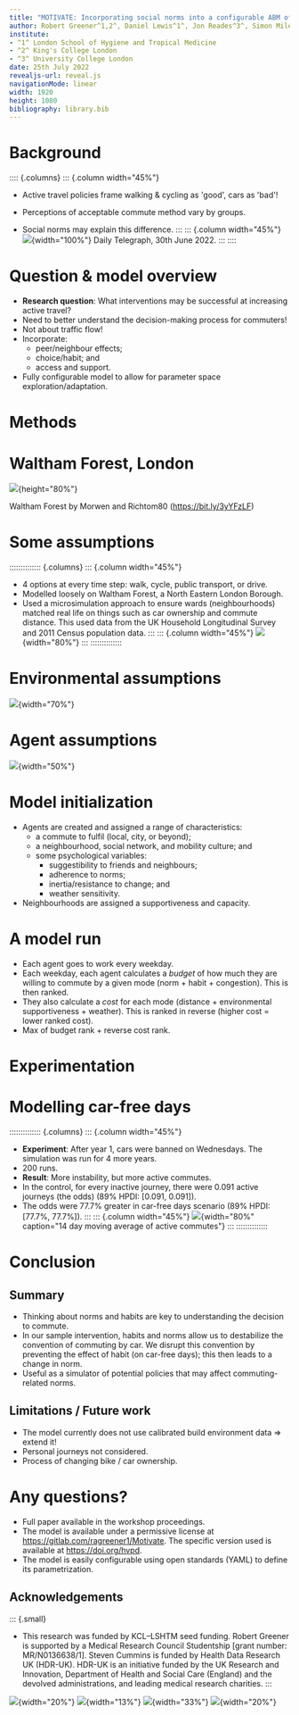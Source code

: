 ```yaml
---
title: "MOTIVATE: Incorporating social norms into a configurable ABM of the decision to perform commuting behaviour"
author: Robert Greener^1,2^, Daniel Lewis^1^, Jon Reades^3^, Simon Miles^2^, and Steven Cummins^1^
institute:
- ^1^ London School of Hygiene and Tropical Medicine
- ^2^ King's College London
- ^3^ University College London
date: 25th July 2022
revealjs-url: reveal.js
navigationMode: linear
width: 1920
height: 1080
bibliography: library.bib
---
```


# Background

:::: {.columns}
::: {.column width="45%"}
- Active travel policies frame walking & cycling as 'good', cars as 'bad'!

- Perceptions of acceptable commute method vary by groups.

- Social norms may explain this difference.
:::
::: {.column width="45%"}
![](images/congestion-charge-telegraph.png){width="100%"}
Daily Telegraph, 30th June 2022.
:::
::::

# Question & model overview

- **Research question**: What interventions may be successful at increasing active travel?
- Need to better understand the decision-making process for commuters!
- Not about traffic flow!
- Incorporate:
    * peer/neighbour effects;
    * choice/habit; and
    * access and support.
- Fully configurable model to allow for parameter space exploration/adaptation.

# Methods

# Waltham Forest, London

![](images/LondonWaltham.svg){height="80%"}

Waltham Forest by Morwen and Richtom80 (<https://bit.ly/3yYFzLF>)

# Some assumptions

:::::::::::::: {.columns}
::: {.column width="45%"}
- 4 options at every time step: walk, cycle, public transport, or drive.
- Modelled loosely on Waltham Forest, a North Eastern London Borough.
- Used a microsimulation approach to ensure wards (neighbourhoods) matched real life on things such as car ownership and commute distance. This used data from the UK Household Longitudinal Survey and 2011 Census population data.
:::
::: {.column width="45%"}
![](images/neighbourhood-grid.svg){width="80%"}
:::
::::::::::::::

# Environmental assumptions

![](images/environment.svg){width="70%"}

# Agent assumptions

![](images/agent-belongings.svg){width="50%"}

# Model initialization

- Agents are created and assigned a range of characteristics:
    * a commute to fulfil (local, city, or beyond);
    * a neighbourhood, social network, and mobility culture; and
    * some psychological variables:
        - suggestibility to friends and neighbours;
        - adherence to norms;
        - inertia/resistance to change; and
        - weather sensitivity.
- Neighbourhoods are assigned a supportiveness and capacity.

# A model run

- Each agent goes to work every weekday.
- Each weekday, each agent calculates a *budget* of how much they are willing to commute by a given mode (norm + habit + congestion). This is then ranked.
- They also calculate a *cost* for each mode (distance + environmental supportiveness + weather). This is ranked in reverse (higher cost = lower ranked cost).
- Max of budget rank + reverse cost rank.

# Experimentation

# Modelling car-free days

:::::::::::::: {.columns}
::: {.column width="45%"}
- **Experiment**: After year 1, cars were banned on Wednesdays. The simulation was run for 4 more years.
- 200 runs.
- **Result**: More instability, but more active commutes.
- In the control, for every inactive journey, there were 0.091 active journeys (the odds) (89% HPDI: [0.091, 0.091]).
- The odds were 77.7% greater in car-free days scenario (89% HPDI: [77.7%, 77.7%]).
:::
::: {.column width="45%"}
![](images/cfd.png){width="80%" caption="14 day moving average of active commutes"}
:::
::::::::::::::

# Conclusion

## Summary

- Thinking about norms and habits are key to understanding the decision to commute.
- In our sample intervention, habits and norms allow us to destabilize the convention of commuting by car. We disrupt this convention by preventing the effect of habit (on car-free days); this then leads to a change in norm.
- Useful as a simulator of potential policies that may affect commuting-related norms.

## Limitations / Future work

- The model currently does not use calibrated build environment data => extend it!
- Personal journeys not considered.
- Process of changing bike / car ownership.

# Any questions?

- Full paper available in the workshop proceedings.
- The model is available under a permissive license at <https://gitlab.com/ragreener1/Motivate>. The specific version used is available at <https://doi.org/hvpd>.
- The model is easily configurable using open standards (YAML) to define its parametrization.

## Acknowledgements

::: {.small}
- This research was funded by KCL–LSHTM seed funding. Robert Greener is supported by a Medical Research Council Studentship [grant number: MR/N0136638/1]. Steven Cummins is funded by Health Data Research UK (HDR-UK). HDR-UK is an initiative funded by the UK Research and Innovation, Department of Health and Social Care (England) and the devolved administrations, and leading medical research charities.
:::

![](images/LSHTM-logo-bw.jpg){width="20%"}
![](images/kcl.svg){width="13%"}
![](images/Medical_Research_Council_logo.svg.png){width="33%"}
![](images/philab.png){width="20%"}
